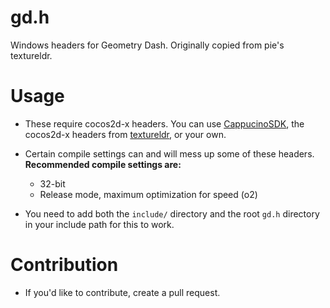 # gd.h

Windows headers for Geometry Dash. Originally copied from pie's textureldr.

# Usage

 * These require cocos2d-x headers. You can use [CappucinoSDK](https://github.com/andrenih/cappuccinoSDK/), the cocos2d-x headers from [textureldr](https://github.com/poweredbypie/textureldr), or your own.

 * Certain compile settings can and will mess up some of these headers. **Recommended compile settings are:** 
    - 32-bit
    - Release mode, maximum optimization for speed (o2)

 * You need to add both the `include/` directory and the root `gd.h` directory in your include path for this to work.

# Contribution

 * If you'd like to contribute, create a pull request.

